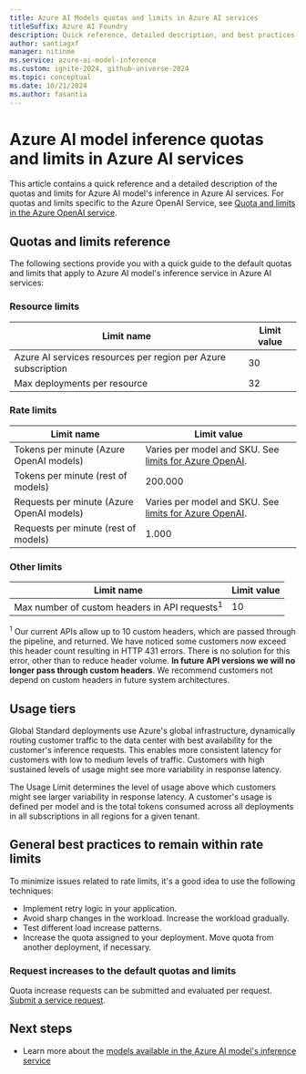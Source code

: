 ```yaml
---
title: Azure AI Models quotas and limits in Azure AI services
titleSuffix: Azure AI Foundry
description: Quick reference, detailed description, and best practices on the quotas and limits for the Azure AI models service in Azure AI services.
author: santiagxf
manager: nitinme
ms.service: azure-ai-model-inference
ms.custom: ignite-2024, github-universe-2024
ms.topic: conceptual
ms.date: 10/21/2024
ms.author: fasantia
---
```


# Azure AI model inference quotas and limits in Azure AI services

This article contains a quick reference and a detailed description of the quotas and limits for Azure AI model's inference in Azure AI services. For quotas and limits specific to the Azure OpenAI Service, see [Quota and limits in the Azure OpenAI service](../../ai-services/openai/quotas-limits.md).

## Quotas and limits reference

The following sections provide you with a quick guide to the default quotas and limits that apply to Azure AI model's inference service in Azure AI services:

### Resource limits

| Limit name | Limit value |
|--|--|
| Azure AI services resources per region per Azure subscription | 30 |
| Max deployments per resource | 32 | 

### Rate limits

| Limit name | Limit value |
| ---------- | ----------- |
| Tokens per minute (Azure OpenAI models)   | Varies per model and SKU. See [limits for Azure OpenAI](../../ai-services/openai/quotas-limits.md). |
| Tokens per minute (rest of models)        | 200.000 |
| Requests per minute (Azure OpenAI models) | Varies per model and SKU. See [limits for Azure OpenAI](../../ai-services/openai/quotas-limits.md). |
| Requests per minute (rest of models)      | 1.000   |

### Other limits

| Limit name | Limit value |
|--|--|
| Max number of custom headers in API requests<sup>1</sup> | 10 |

<sup>1</sup> Our current APIs allow up to 10 custom headers, which are passed through the pipeline, and returned. We have noticed some customers now exceed this header count resulting in HTTP 431 errors. There is no solution for this error, other than to reduce header volume. **In future API versions we will no longer pass through custom headers**. We recommend customers not depend on custom headers in future system architectures.

## Usage tiers

Global Standard deployments use Azure's global infrastructure, dynamically routing customer traffic to the data center with best availability for the customer's inference requests. This enables more consistent latency for customers with low to medium levels of traffic. Customers with high sustained levels of usage might see more variability in response latency.

The Usage Limit determines the level of usage above which customers might see larger variability in response latency. A customer's usage is defined per model and is the total tokens consumed across all deployments in all subscriptions in all regions for a given tenant.

## General best practices to remain within rate limits

To minimize issues related to rate limits, it's a good idea to use the following techniques:

- Implement retry logic in your application.
- Avoid sharp changes in the workload. Increase the workload gradually.
- Test different load increase patterns.
- Increase the quota assigned to your deployment. Move quota from another deployment, if necessary.

### Request increases to the default quotas and limits

Quota increase requests can be submitted and evaluated per request. [Submit a service request](../../ai-services/cognitive-services-support-options.md?context=/azure/ai-services/openai/context/context).

## Next steps

* Learn more about the [models available in the Azure AI model's inference service](./concepts/models.md)